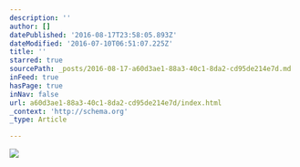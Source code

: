 ```yaml
---
description: ''
author: []
datePublished: '2016-08-17T23:58:05.893Z'
dateModified: '2016-07-10T06:51:07.225Z'
title: ''
starred: true
sourcePath: _posts/2016-08-17-a60d3ae1-88a3-40c1-8da2-cd95de214e7d.md
inFeed: true
hasPage: true
inNav: false
url: a60d3ae1-88a3-40c1-8da2-cd95de214e7d/index.html
_context: 'http://schema.org'
_type: Article

---
```

![](https://the-grid-user-content.s3-us-west-2.amazonaws.com/58b9be7b-9733-41b1-b537-39bbc4fd49ef.jpg)